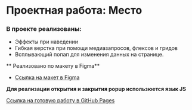 # Проектная работа: Место

### В проекте реализованы:

* Эффекты при наведении
* Гибкая верстка при помощи медиазапросов, флексов и гридов
* Всплывающий попап для изменения данных на странице.

** Реализовано по макету в Figma**

* [Ссылка на макет в Figma](https://www.figma.com/file/2cn9N9jSkmxD84oJik7xL7/JavaScript.-Sprint-4?node-id=0%3A1)

**Для реализации открытия и закрытия popup использюется язык JS**

[Ссылка на готовую работу в GitHub Pages](https://nikolayshapenkov.github.io/mesto/)

